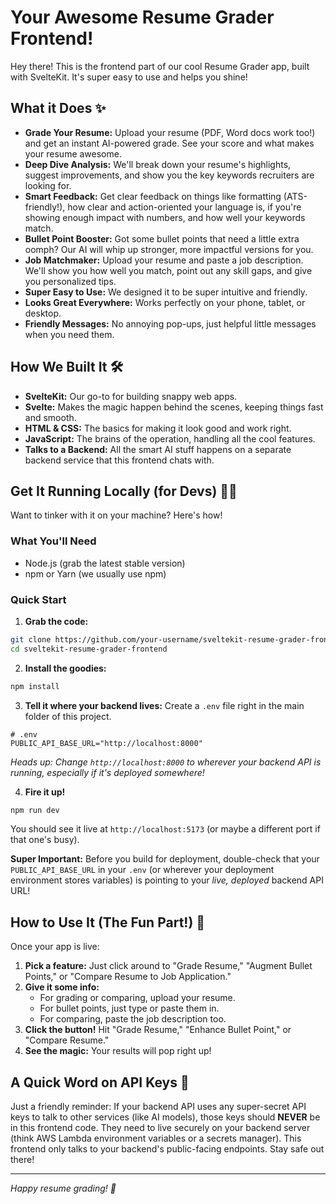 # Your Awesome Resume Grader Frontend!

Hey there! This is the frontend part of our cool Resume Grader app, built with SvelteKit. It's super easy to use and helps you shine!

## What it Does ✨

- **Grade Your Resume:** Upload your resume (PDF, Word docs work too!) and get an instant AI-powered grade. See your score and what makes your resume awesome.
- **Deep Dive Analysis:** We'll break down your resume's highlights, suggest improvements, and show you the key keywords recruiters are looking for.
- **Smart Feedback:** Get clear feedback on things like formatting (ATS-friendly!), how clear and action-oriented your language is, if you're showing enough impact with numbers, and how well your keywords match.
- **Bullet Point Booster:** Got some bullet points that need a little extra oomph? Our AI will whip up stronger, more impactful versions for you.
- **Job Matchmaker:** Upload your resume and paste a job description. We'll show you how well you match, point out any skill gaps, and give you personalized tips.
- **Super Easy to Use:** We designed it to be super intuitive and friendly.
- **Looks Great Everywhere:** Works perfectly on your phone, tablet, or desktop.
- **Friendly Messages:** No annoying pop-ups, just helpful little messages when you need them.

## How We Built It 🛠️

- **SvelteKit:** Our go-to for building snappy web apps.
- **Svelte:** Makes the magic happen behind the scenes, keeping things fast and smooth.
- **HTML & CSS:** The basics for making it look good and work right.
- **JavaScript:** The brains of the operation, handling all the cool features.
- **Talks to a Backend:** All the smart AI stuff happens on a separate backend service that this frontend chats with.

## Get It Running Locally (for Devs) 🧑‍💻

Want to tinker with it on your machine? Here's how!

### What You'll Need

- Node.js (grab the latest stable version)
- npm or Yarn (we usually use npm)

### Quick Start

1. **Grab the code:**

```bash
git clone https://github.com/your-username/sveltekit-resume-grader-frontend.git
cd sveltekit-resume-grader-frontend
```

2. **Install the goodies:**

```bash
npm install
```

3. **Tell it where your backend lives:** Create a `.env` file right in the main folder of this project.

```env
# .env
PUBLIC_API_BASE_URL="http://localhost:8000"
```

_Heads up: Change `http://localhost:8000` to wherever your backend API is running, especially if it's deployed somewhere!_

4. **Fire it up!**

```bash
npm run dev
```

You should see it live at `http://localhost:5173` (or maybe a different port if that one's busy).

**Super Important:** Before you build for deployment, double-check that your `PUBLIC_API_BASE_URL` in your `.env` (or wherever your deployment environment stores variables) is pointing to your _live, deployed_ backend API URL!

## How to Use It (The Fun Part!) 🎉

Once your app is live:

1. **Pick a feature:** Just click around to "Grade Resume," "Augment Bullet Points," or "Compare Resume to Job Application."
2. **Give it some info:**
   - For grading or comparing, upload your resume.
   - For bullet points, just type or paste them in.
   - For comparing, paste the job description too.
3. **Click the button!** Hit "Grade Resume," "Enhance Bullet Point," or "Compare Resume."
4. **See the magic:** Your results will pop right up!

## A Quick Word on API Keys 🔑

Just a friendly reminder: If your backend API uses any super-secret API keys to talk to other services (like AI models), those keys should **NEVER** be in this frontend code. They need to live securely on your backend server (think AWS Lambda environment variables or a secrets manager). This frontend only talks to your backend's public-facing endpoints. Stay safe out there!

---

_Happy resume grading! 🎯_
